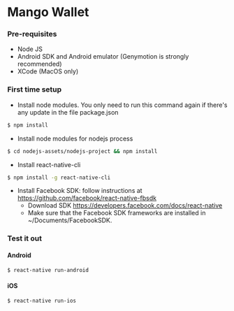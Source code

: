 # Mango Wallet

### Pre-requisites

  - Node JS
  - Android SDK and Android emulator (Genymotion is strongly recommended)
  - XCode (MacOS only)

### First time setup
  - Install node modules. You only need to run this command again if there's any update in the file package.json
```sh
$ npm install
```

  - Install node modules for nodejs process
```sh
$ cd nodejs-assets/nodejs-project && npm install
```

  - Install react-native-cli
```sh
$ npm install -g react-native-cli
```

  - Install Facebook SDK: follow instructions at https://github.com/facebook/react-native-fbsdk
    + Download SDK https://developers.facebook.com/docs/react-native
    + Make sure that the Facebook SDK frameworks are installed in ~/Documents/FacebookSDK.

### Test it out
#### Android
```sh
$ react-native run-android
```

#### iOS
```sh
$ react-native run-ios
```
